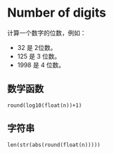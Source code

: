 # Number of digits

计算一个数字的位数，例如：
- 32 是 2位数。
- 125 是 3 位数。
- 1998 是 4 位数。
  

## 数学函数
```
round(log10(float(n))+1)
```

## 字符串
```
len(str(abs(round(float(n)))))
```
